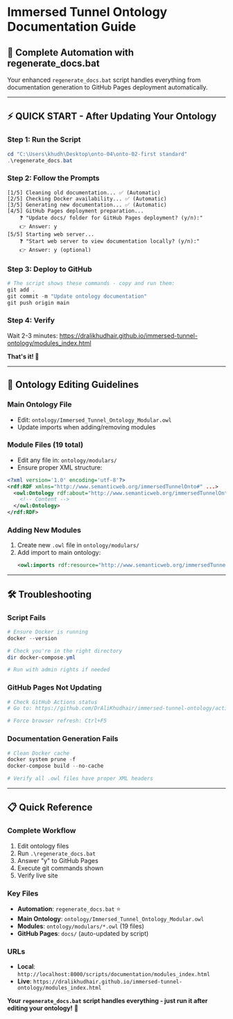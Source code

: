 # Immersed Tunnel Ontology Documentation Guide

## 🚀 **Complete Automation with regenerate_docs.bat**

Your enhanced `regenerate_docs.bat` script handles everything from documentation generation to GitHub Pages deployment automatically.

---

## ⚡ **QUICK START - After Updating Your Ontology**

### **Step 1: Run the Script**
```powershell
cd "C:\Users\khudh\Desktop\onto-04\onto-02-first standard"
.\regenerate_docs.bat
```

### **Step 2: Follow the Prompts**
```
[1/5] Cleaning old documentation... ✅ (Automatic)
[2/5] Checking Docker availability... ✅ (Automatic)  
[3/5] Generating new documentation... ✅ (Automatic)
[4/5] GitHub Pages deployment preparation...
    ❓ "Update docs/ folder for GitHub Pages deployment? (y/n):"
    👉 Answer: y
[5/5] Starting web server...
    ❓ "Start web server to view documentation locally? (y/n):"
    👉 Answer: y (optional)
```

### **Step 3: Deploy to GitHub**
```powershell
# The script shows these commands - copy and run them:
git add .
git commit -m "Update ontology documentation"
git push origin main
```

### **Step 4: Verify**
Wait 2-3 minutes: https://dralikhudhair.github.io/immersed-tunnel-ontology/modules_index.html

**That's it! 🎉**

---

## 📝 **Ontology Editing Guidelines**

### **Main Ontology File**
- Edit: `ontology/Immersed_Tunnel_Ontology_Modular.owl`
- Update imports when adding/removing modules

### **Module Files (19 total)**
- Edit any file in: `ontology/modulars/`
- Ensure proper XML structure:
```xml
<?xml version='1.0' encoding='utf-8'?>
<rdf:RDF xmlns="http://www.semanticweb.org/immersedTunnelOnto#" ...>
  <owl:Ontology rdf:about="http://www.semanticweb.org/immersedTunnelOnto/modulars/[module_name]">
    <!-- Content -->
  </owl:Ontology>
</rdf:RDF>
```

### **Adding New Modules**
1. Create new `.owl` file in `ontology/modulars/`
2. Add import to main ontology:
   ```xml
   <owl:imports rdf:resource="http://www.semanticweb.org/immersedTunnelOnto/modulars/new_module_name"/>
   ```

---

## 🛠️ **Troubleshooting**

### **Script Fails**
```powershell
# Ensure Docker is running
docker --version

# Check you're in the right directory
dir docker-compose.yml

# Run with admin rights if needed
```

### **GitHub Pages Not Updating**
```powershell
# Check GitHub Actions status
# Go to: https://github.com/DrAliKhudhair/immersed-tunnel-ontology/actions

# Force browser refresh: Ctrl+F5
```

### **Documentation Generation Fails**
```powershell
# Clean Docker cache
docker system prune -f
docker-compose build --no-cache

# Verify all .owl files have proper XML headers
```

---

## 📋 **Quick Reference**

### **Complete Workflow**
1. Edit ontology files
2. Run `.\regenerate_docs.bat`
3. Answer "y" to GitHub Pages
4. Execute git commands shown
5. Verify live site

### **Key Files**
- **Automation**: `regenerate_docs.bat` ⭐
- **Main Ontology**: `ontology/Immersed_Tunnel_Ontology_Modular.owl`
- **Modules**: `ontology/modulars/*.owl` (19 files)
- **GitHub Pages**: `docs/` (auto-updated by script)

### **URLs**
- **Local**: `http://localhost:8000/scripts/documentation/modules_index.html`
- **Live**: `https://dralikhudhair.github.io/immersed-tunnel-ontology/modules_index.html`

**Your `regenerate_docs.bat` script handles everything - just run it after editing your ontology!** 🚀 